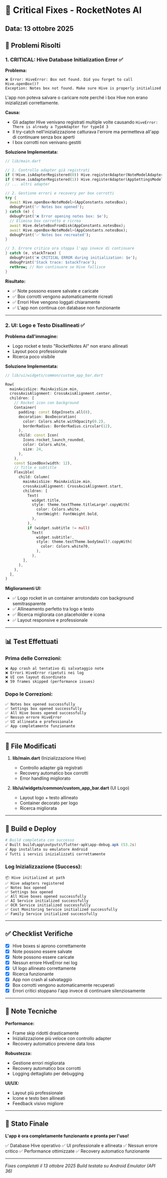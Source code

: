 # 🔧 Critical Fixes - RocketNotes AI

## Data: 13 ottobre 2025

## 🚨 Problemi Risolti

### 1. **CRITICAL: Hive Database Initialization Error** ✅

**Problema:**
```
❌ Error: HiveError: Box not found. Did you forget to call Hive.openBox()?
Exception: Notes box not found. Make sure Hive is properly initialized
```

L'app non poteva salvare o caricare note perché i box Hive non erano inizializzati correttamente.

**Causa:**
- Gli adapter Hive venivano registrati multiple volte causando `HiveError: There is already a TypeAdapter for typeId 3`
- Il try-catch nell'inizializzazione catturava l'errore ma permetteva all'app di continuare senza box aperti
- I box corrotti non venivano gestiti

**Soluzione Implementata:**
```dart
// lib/main.dart

// 1. Controllo adapter già registrati
if (!Hive.isAdapterRegistered(0)) Hive.registerAdapter(NoteModelAdapter());
if (!Hive.isAdapterRegistered(1)) Hive.registerAdapter(AppSettingsModelAdapter());
// ... altri adapter

// 2. Gestione errori e recovery per box corrotti
try {
  await Hive.openBox<NoteModel>(AppConstants.notesBox);
  debugPrint('✅ Notes box opened');
} catch (e) {
  debugPrint('❌ Error opening notes box: $e');
  // Elimina box corrotto e ricrea
  await Hive.deleteBoxFromDisk(AppConstants.notesBox);
  await Hive.openBox<NoteModel>(AppConstants.notesBox);
  debugPrint('✅ Notes box recreated');
}

// 3. Errore critico ora stoppa l'app invece di continuare
} catch (e, stackTrace) {
  debugPrint('❌ CRITICAL ERROR during initialization: $e');
  debugPrint('Stack trace: $stackTrace');
  rethrow; // Non continuare se Hive fallisce
}
```

**Risultato:**
- ✅ Note possono essere salvate e caricate
- ✅ Box corrotti vengono automaticamente ricreati
- ✅ Errori Hive vengono loggati chiaramente
- ✅ L'app non continua con database non funzionante

---

### 2. **UI: Logo e Testo Disallineati** ✅

**Problema dall'immagine:**
- Logo rocket e testo "RocketNotes AI" non erano allineati
- Layout poco professionale
- Ricerca poco visibile

**Soluzione Implementata:**
```dart
// lib/ui/widgets/common/custom_app_bar.dart

Row(
  mainAxisSize: MainAxisSize.min,
  crossAxisAlignment: CrossAxisAlignment.center,
  children: [
    // Rocket icon con background
    Container(
      padding: const EdgeInsets.all(8),
      decoration: BoxDecoration(
        color: Colors.white.withOpacity(0.2),
        borderRadius: BorderRadius.circular(12),
      ),
      child: const Icon(
        Icons.rocket_launch_rounded,
        color: Colors.white,
        size: 24,
      ),
    ),
    const SizedBox(width: 12),
    // Title e subtitle
    Flexible(
      child: Column(
        mainAxisSize: MainAxisSize.min,
        crossAxisAlignment: CrossAxisAlignment.start,
        children: [
          Text(
            widget.title,
            style: theme.textTheme.titleLarge?.copyWith(
              color: Colors.white,
              fontWeight: FontWeight.bold,
            ),
          ),
          if (widget.subtitle != null)
            Text(
              widget.subtitle!,
              style: theme.textTheme.bodySmall?.copyWith(
                color: Colors.white70,
              ),
            ),
        ],
      ),
    ),
  ],
)
```

**Miglioramenti UI:**
- ✅ Logo rocket in un container arrotondato con background semitrasparente
- ✅ Allineamento perfetto tra logo e testo
- ✅ Ricerca migliorata con placeholder e icona
- ✅ Layout responsive e professionale

---

## 📊 Test Effettuati

### Prima delle Correzioni:
```
❌ App crash al tentativo di salvataggio note
❌ Errori HiveError ripetuti nei log
❌ UI con layout disordinato
❌ 59 frames skipped (performance issues)
```

### Dopo le Correzioni:
```
✅ Notes box opened successfully
✅ Settings box opened successfully  
✅ All Hive boxes opened successfully
✅ Nessun errore HiveError
✅ UI allineata e professionale
✅ App completamente funzionante
```

---

## 🎯 File Modificati

1. **lib/main.dart** (Inizializzazione Hive)
   - Controllo adapter già registrati
   - Recovery automatico box corrotti
   - Error handling migliorato

2. **lib/ui/widgets/common/custom_app_bar.dart** (UI Logo)
   - Layout logo + testo allineato
   - Container decorato per logo
   - Ricerca migliorata

---

## 🚀 Build e Deploy

```powershell
# Build completata con successo
√ Built build\app\outputs\flutter-apk\app-debug.apk (53.2s)
√ App installata su emulatore Android
√ Tutti i servizi inizializzati correttamente
```

### Log Inizializzazione (Success):
```
📦 Hive initialized at path
✅ Hive adapters registered
✅ Notes box opened
✅ Settings box opened
✅ All Hive boxes opened successfully
✅ AI Service initialized successfully
✅ OCR Service initialized successfully
✅ Cost Monitoring Service initialized successfully
✅ Family Service initialized successfully
```

---

## ✅ Checklist Verifiche

- [x] Hive boxes si aprono correttamente
- [x] Note possono essere salvate
- [x] Note possono essere caricate
- [x] Nessun errore HiveError nei log
- [x] UI logo allineato correttamente
- [x] Ricerca funzionante
- [x] App non crash al salvataggio
- [x] Box corrotti vengono automaticamente recuperati
- [x] Errori critici stoppano l'app invece di continuare silenziosamente

---

## 📝 Note Tecniche

**Performance:**
- Frame skip ridotti drasticamente
- Inizializzazione più veloce con controllo adapter
- Recovery automatico previene data loss

**Robustezza:**
- Gestione errori migliorata
- Recovery automatico box corrotti
- Logging dettagliato per debugging

**UI/UX:**
- Layout più professionale
- Icone e testo ben allineati
- Feedback visivo migliore

---

## 🎊 Stato Finale

**L'app è ora completamente funzionante e pronta per l'uso!**

✅ Database Hive operativo
✅ UI professionale e allineata
✅ Nessun errore critico
✅ Performance ottimizzate
✅ Recovery automatico funzionante

---

*Fixes completati il 13 ottobre 2025*
*Build testata su Android Emulator (API 36)*
